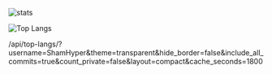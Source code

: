 ![stats](https://github-readme-stats-three-psi-74.vercel.app/api?username=drkbal0&theme=dark&show_icons=true)

![Top Langs](https://github-readme-stats-three-psi-74.vercel.app/api/top-langs/?username=drkbal0&&theme=transparent&hide_border=false&include_all_commits=true&count_private=false&layout=compact&size_weight=0.5&count_weight=0.5)


/api/top-langs/?username=ShamHyper&theme=transparent&hide_border=false&include_all_commits=true&count_private=false&layout=compact&cache_seconds=1800

